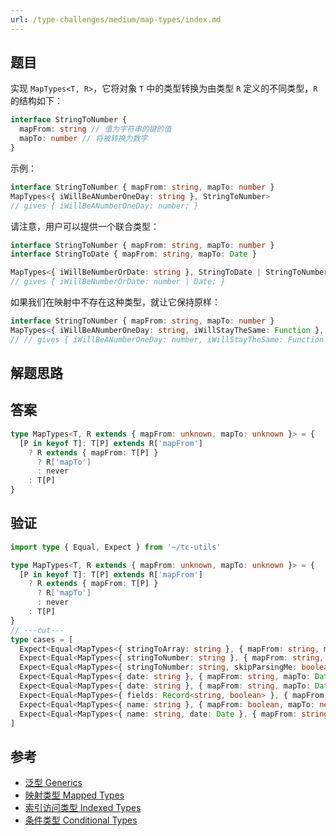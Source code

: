 ```yaml
---
url: /type-challenges/medium/map-types/index.md
---
```

## 题目

实现 `MapTypes<T, R>`，它将对象 `T` 中的类型转换为由类型 `R` 定义的不同类型，`R` 的结构如下：

```ts
interface StringToNumber {
  mapFrom: string // 值为字符串的键的值
  mapTo: number // 将被转换为数字
}
```

示例：

```ts
interface StringToNumber { mapFrom: string, mapTo: number }
MapTypes<{ iWillBeANumberOneDay: string }, StringToNumber>
// gives { iWillBeANumberOneDay: number; }
```

请注意，用户可以提供一个联合类型：

```ts
interface StringToNumber { mapFrom: string, mapTo: number }
interface StringToDate { mapFrom: string, mapTo: Date }

MapTypes<{ iWillBeNumberOrDate: string }, StringToDate | StringToNumber>
// gives { iWillBeNumberOrDate: number | Date; }
```

如果我们在映射中不存在这种类型，就让它保持原样：

```ts
interface StringToNumber { mapFrom: string, mapTo: number }
MapTypes<{ iWillBeANumberOneDay: string, iWillStayTheSame: Function }, StringToNumber>
// // gives { iWillBeANumberOneDay: number, iWillStayTheSame: Function }
```

## 解题思路

## 答案

```ts
type MapTypes<T, R extends { mapFrom: unknown, mapTo: unknown }> = {
  [P in keyof T]: T[P] extends R['mapFrom']
    ? R extends { mapFrom: T[P] }
      ? R['mapTo']
      : never
    : T[P]
}
```

## 验证

```ts twoslash
import type { Equal, Expect } from '~/tc-utils'

type MapTypes<T, R extends { mapFrom: unknown, mapTo: unknown }> = {
  [P in keyof T]: T[P] extends R['mapFrom']
    ? R extends { mapFrom: T[P] }
      ? R['mapTo']
      : never
    : T[P]
}
// ---cut---
type cases = [
  Expect<Equal<MapTypes<{ stringToArray: string }, { mapFrom: string, mapTo: [] }>, { stringToArray: [] }>>,
  Expect<Equal<MapTypes<{ stringToNumber: string }, { mapFrom: string, mapTo: number }>, { stringToNumber: number }>>,
  Expect<Equal<MapTypes<{ stringToNumber: string, skipParsingMe: boolean }, { mapFrom: string, mapTo: number }>, { stringToNumber: number, skipParsingMe: boolean }>>,
  Expect<Equal<MapTypes<{ date: string }, { mapFrom: string, mapTo: Date } | { mapFrom: string, mapTo: null }>, { date: null | Date }>>,
  Expect<Equal<MapTypes<{ date: string }, { mapFrom: string, mapTo: Date | null }>, { date: null | Date }>>,
  Expect<Equal<MapTypes<{ fields: Record<string, boolean> }, { mapFrom: Record<string, boolean>, mapTo: string[] }>, { fields: string[] }>>,
  Expect<Equal<MapTypes<{ name: string }, { mapFrom: boolean, mapTo: never }>, { name: string }>>,
  Expect<Equal<MapTypes<{ name: string, date: Date }, { mapFrom: string, mapTo: boolean } | { mapFrom: Date, mapTo: string }>, { name: boolean, date: string }>>,
]
```

## 参考

* [泛型 Generics](https://www.typescriptlang.org/docs/handbook/2/generics.html#generic-constraints)
* [映射类型 Mapped Types](https://www.typescriptlang.org/docs/handbook/2/mapped-types.html)
* [索引访问类型 Indexed Types](https://www.typescriptlang.org/docs/handbook/2/indexed-access-types.html)
* [条件类型 Conditional Types](https://www.typescriptlang.org/docs/handbook/2/conditional-types.html)
